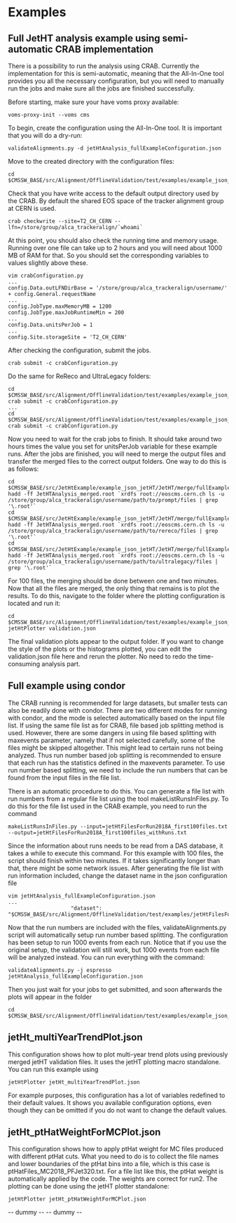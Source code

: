 # Examples

## Full JetHT analysis example using semi-automatic CRAB implementation

There is a possibility to run the analysis using CRAB. Currently the implementation for this is semi-automatic, meaning that the All-In-One tool provides you all the necessary configuration, but you will need to manually run the jobs and make sure all the jobs are finished successfully.

Before starting, make sure your have voms proxy available:

```
voms-proxy-init --voms cms
```

To begin, create the configuration using the All-In-One tool. It is important that you will do a dry-run:

```
validateAlignments.py -d jetHtAnalysis_fullExampleConfiguration.json
```

Move to the created directory with the configuration files:

```
cd $CMSSW_BASE/src/Alignment/OfflineValidation/test/examples/example_json_jetHT/JetHT/single/fullExample/prompt
```

Check that you have write access to the default output directory used by the CRAB. By default the shared EOS space of the tracker alignment group at CERN is used.

```
crab checkwrite --site=T2_CH_CERN --lfn=/store/group/alca_trackeralign/`whoami`
```

At this point, you should also check the running time and memory usage. Running over one file can take up to 2 hours and you will need about 1000 MB of RAM for that. So you should set the corresponding variables to values slightly above these.

```
vim crabConfiguration.py
...
config.Data.outLFNDirBase = '/store/group/alca_trackeralign/username/' + config.General.requestName
...
config.JobType.maxMemoryMB = 1200
config.JobType.maxJobRuntimeMin = 200
...
config.Data.unitsPerJob = 1
...
config.Site.storageSite = 'T2_CH_CERN'
```

After checking the configuration, submit the jobs.

```
crab submit -c crabConfiguration.py
```

Do the same for ReReco and UltraLegacy folders:

```
cd $CMSSW_BASE/src/Alignment/OfflineValidation/test/examples/example_json_jetHT/JetHT/single/fullExample/rereco
crab submit -c crabConfiguration.py
...
cd $CMSSW_BASE/src/Alignment/OfflineValidation/test/examples/example_json_jetHT/JetHT/single/fullExample/ultralegacy
crab submit -c crabConfiguration.py
```

Now you need to wait for the crab jobs to finish. It should take around two hours times the value you set for unitsPerJob variable for these example runs. After the jobs are finished, you will need to merge the output files and transfer the merged files to the correct output folders. One way to do this is as follows:

```
cd $CMSSW_BASE/src/JetHtExample/example_json_jetHT/JetHT/merge/fullExample/prompt
hadd -ff JetHTAnalysis_merged.root `xrdfs root://eoscms.cern.ch ls -u /store/group/alca_trackeralign/username/path/to/prompt/files | grep '\.root'`
cd $CMSSW_BASE/src/JetHtExample/example_json_jetHT/JetHT/merge/fullExample/rereco
hadd -ff JetHTAnalysis_merged.root `xrdfs root://eoscms.cern.ch ls -u /store/group/alca_trackeralign/username/path/to/rereco/files | grep '\.root'`
cd $CMSSW_BASE/src/JetHtExample/example_json_jetHT/JetHT/merge/fullExample/ultralegacy
hadd -ff JetHTAnalysis_merged.root `xrdfs root://eoscms.cern.ch ls -u /store/group/alca_trackeralign/username/path/to/ultralegacy/files | grep '\.root'`
```

For 100 files, the merging should be done between one and two minutes. Now that all the files are merged, the only thing that remains is to plot the results. To do this, navigate to the folder where the plotting configuration is located and run it:

```
cd $CMSSW_BASE/src/Alignment/OfflineValidation/test/examples/example_json_jetHT/JetHT/plot/fullExample
jetHtPlotter validation.json
```

The final validation plots appear to the output folder. If you want to change the style of the plots or the histograms plotted, you can edit the validation.json file here and rerun the plotter. No need to redo the time-consuming analysis part.

## Full example using condor

The CRAB running is recommended for large datasets, but smaller tests can also be readily done with condor. There are two different modes for running with condor, and the mode is selected automatically based on the input file list. If using the same file list as for CRAB, file based job splitting method is used. However, there are some dangers in using file based splitting with maxevents parameter, namely that if not selected carefully, some of the files might be skipped altogether. This might lead to certain runs not being analyzed. Thus run number based job splitting is recommended to ensure that each run has the statistics defined in the maxevents parameter. To use run number based splitting, we need to include the run numbers that can be found from the input files in the file list.

There is an automatic procedure to do this. You can generate a file list with run numbers from a regular file list using the tool makeListRunsInFiles.py. To do this for the file list used in the CRAB example, you need to run the command

```
makeListRunsInFiles.py --input=jetHtFilesForRun2018A_first100files.txt --output=jetHtFilesForRun2018A_first100files_withRuns.txt
```

Since the information about runs needs to be read from a DAS database, it takes a while to execute this command. For this example with 100 files, the script should finish within two minutes. If it takes significantly longer than that, there might be some network issues. After generating the file list with run information included, change the dataset name in the json configuration file

```
vim jetHtAnalysis_fullExampleConfiguration.json
...
                    "dataset": "$CMSSW_BASE/src/Alignment/OfflineValidation/test/examples/jetHtFilesForRun2018A_first100files_withRuns.txt",
```

Now that the run numbers are included with the files, validateAlignments.py script will automatically setup run number based splitting. The configuration has been setup to run 1000 events from each run. Notice that if you use the original setup, the validation will still work, but 1000 events from each file will be analyzed instead. You can run everything with the command:

```
validateAlignments.py -j espresso jetHtAnalysis_fullExampleConfiguration.json
```

Then you just wait for your jobs to get submitted, and soon afterwards the plots will appear in the folder

```
cd $CMSSW_BASE/src/Alignment/OfflineValidation/test/examples/example_json_jetHT/JetHT/plot/fullExample/output
```

## jetHt_multiYearTrendPlot.json

This configuration shows how to plot multi-year trend plots using previously merged jetHT validation files. It uses the jetHT plotting macro standalone. You can run this example using

```
jetHtPlotter jetHt_multiYearTrendPlot.json
```

For example purposes, this configuration has a lot of variables redefined to their default values. It shows you available configuration options, even though they can be omitted if you do not want to change the default values.

## jetHt_ptHatWeightForMCPlot.json

This configuration shows how to apply ptHat weight for MC files produced with different ptHat cuts. What you need to do is to collect the file names and lower boundaries of the ptHat bins into a file, which is this case is ptHatFiles_MC2018_PFJet320.txt. For a file list like this, the ptHat weight is automatically applied by the code. The weights are correct for run2. The plotting can be done using the jetHT plotter standalone:

```
jetHtPlotter jetHt_ptHatWeightForMCPlot.json
```
-- dummy --
-- dummy --
